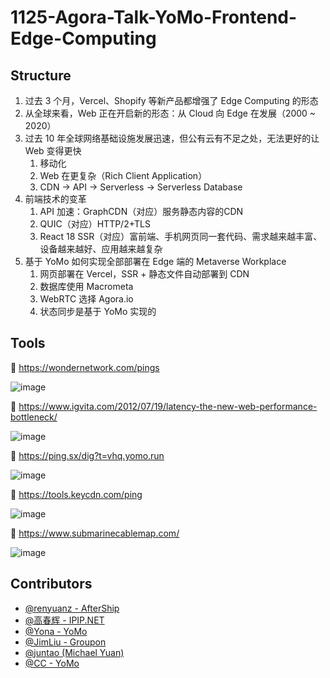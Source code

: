# 1125-Agora-Talk-YoMo-Frontend-Edge-Computing

## Structure

1. 过去 3 个月，Vercel、Shopify 等新产品都增强了 Edge Computing 的形态
2. 从全球来看，Web 正在开启新的形态：从 Cloud 向 Edge 在发展（2000 ~ 2020）
3. 过去 10 年全球网络基础设施发展迅速，但公有云有不足之处，无法更好的让 Web 变得更快
    1. 移动化
    2. Web 在更复杂（Rich Client Application）
    3. CDN -> API -> Serverless -> Serverless Database
4. 前端技术的变革
    1. API 加速：GraphCDN（对应）服务静态内容的CDN
    2. QUIC（对应）HTTP/2+TLS
    3. React 18 SSR（对应）富前端、手机网页同一套代码、需求越来越丰富、设备越来越好、应用越来越复杂
4. 基于 YoMo 如何实现全部部署在 Edge 端的 Metaverse Workplace
    1. 网页部署在 Vercel，SSR + 静态文件自动部署到 CDN
    2. 数据库使用 Macrometa
    3. WebRTC 选择 Agora.io
    4. 状态同步是基于 YoMo 实现的

## Tools

🔬 https://wondernetwork.com/pings

![image](https://user-images.githubusercontent.com/65603/142755600-6862f56f-cee3-4128-882b-8908be56cf78.png)

🔬 https://www.igvita.com/2012/07/19/latency-the-new-web-performance-bottleneck/

![image](https://user-images.githubusercontent.com/65603/142755577-674a6dcb-412a-4d47-9dc4-ba19c16c27c6.png)

🔬 https://ping.sx/dig?t=vhq.yomo.run

![image](https://user-images.githubusercontent.com/65603/142755951-7e4ce889-6d43-4c57-8a18-407720140e7e.png)

🔬 https://tools.keycdn.com/ping

![image](https://user-images.githubusercontent.com/65603/142756828-4f8aa90d-1876-4735-b208-896201efed42.png)

🔬 https://www.submarinecablemap.com/

![image](https://user-images.githubusercontent.com/65603/142788334-6092571b-a1e8-45b9-80ec-ad2d16fc74a5.png)


## Contributors

+ [@renyuanz - AfterShip](https://github.com/renyuanz)
+ [@高春辉 - IPIP.NET](https://ipip.net)
+ [@Yona - YoMo](https://github.com/yomorun/yomo)
+ [@JimLiu - Groupon](https://github.com/JimLiu)
+ [@juntao (Michael Yuan)](https://github.com/juntao)
+ [@CC - YoMo](https://github.com/yomorun/yomo)


